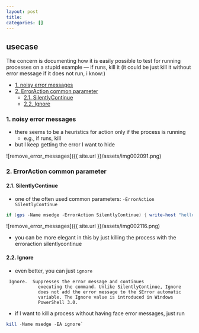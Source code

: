 ```yaml
---
layout: post
title:
categories: []
---
```

## usecase
The concern is documenting how it is easily possible to test for running processes on a stupid example — if runs, kill it (it could be just kill it without error message if it does not run, i know:)

<!-- TOC -->

- [1. noisy error messages](#1-noisy-error-messages)
- [2. ErrorAction common parameter](#2-erroraction-common-parameter)
    - [2.1. SilentlyContinue](#21-silentlycontinue)
    - [2.2. Ignore](#22-ignore)

<!-- /TOC -->

### 1. noisy error messages
* there seems to be a heuristics for action only if the process is running
    * e.g., if runs, kill
* but I keep getting the error I want to hide

![remove_error_messages]({{ site.url }}/assets/img002091.png)

### 2. ErrorAction common parameter
#### 2.1. SilentlyContinue
* one of the often used common parameters: `-ErrorAction SilentlyContinue`

```powershell
if (gps -Name msedge -ErrorAction SilentlyContinue) { write-host "hello" }
```
![remove_error_messages]({{ site.url }}/assets/img002116.png)

* you can be more elegant in this by just killing the process with the erroraction silentlycontinue

#### 2.2. Ignore
* even better, you can just `ignore`

```
 Ignore.  Suppresses the error message and continues
            executing the command. Unlike SilentlyContinue, Ignore
            does not add the error message to the $Error automatic
            variable. The Ignore value is introduced in Windows
            PowerShell 3.0.
```
* if I want to kill a process without having face error messages, just run

```powershell
kill -Name msedge -EA ignore`
```
